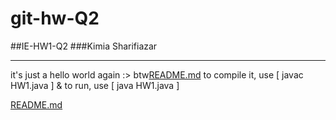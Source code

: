 # git-hw-Q2
##IE-HW1-Q2
###Kimia Sharifiazar
***
it's just a hello world again :>
btw[README.md](https://github.com/Kimia-Sharifiazar/git-hw-Q2/files/8188528/README.md)
 to compile it, use [ javac HW1.java ]
& to run, use [ java HW1.java ]

[README.md](https://github.com/Kimia-Sharifiazar/git-hw-Q2/files/8188530/README.md)
